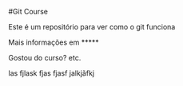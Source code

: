 #Git Course

Este é um repositório para ver como o git funciona

Mais informações em *****

Gostou do curso? etc. 

las fjlask fjas fjasf jalkjãfkj
